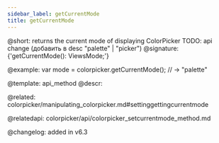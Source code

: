 ```yaml
---
sidebar_label: getCurrentMode
title: getCurrentMode
---          
```


@short: returns the current mode of displaying ColorPicker
TODO: api change (добавить в desc "palette" | "picker")
@signature: {'getCurrentMode(): ViewsMode;'}

@example:
var mode = colorpicker.getCurrentMode(); // -> "palette"


@template: api_method
@descr:


@related: colorpicker/manipulating_colorpicker.md#settinggettingcurrentmode

@relatedapi: colorpicker/api/colorpicker_setcurrentmode_method.md

@changelog:
added in v6.3

